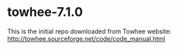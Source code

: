 # towhee-7.1.0
This is the initial repo downloaded from Towhee website:
http://towhee.sourceforge.net/code/code_manual.html
